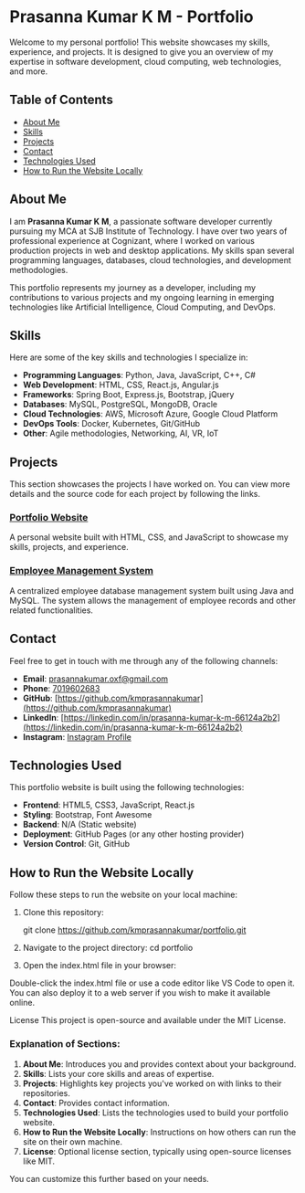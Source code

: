# Prasanna Kumar K M - Portfolio

Welcome to my personal portfolio! This website showcases my skills, experience, and projects. It is designed to give you an overview of my expertise in software development, cloud computing, web technologies, and more.

## Table of Contents

- [About Me](#about-me)
- [Skills](#skills)
- [Projects](#projects)
- [Contact](#contact)
- [Technologies Used](#technologies-used)
- [How to Run the Website Locally](#how-to-run-the-website-locally)

## About Me

I am **Prasanna Kumar K M**, a passionate software developer currently pursuing my MCA at SJB Institute of Technology. I have over two years of professional experience at Cognizant, where I worked on various production projects in web and desktop applications. My skills span several programming languages, databases, cloud technologies, and development methodologies. 

This portfolio represents my journey as a developer, including my contributions to various projects and my ongoing learning in emerging technologies like Artificial Intelligence, Cloud Computing, and DevOps.

## Skills

Here are some of the key skills and technologies I specialize in:

- **Programming Languages**: Python, Java, JavaScript, C++, C#
- **Web Development**: HTML, CSS, React.js, Angular.js
- **Frameworks**: Spring Boot, Express.js, Bootstrap, jQuery
- **Databases**: MySQL, PostgreSQL, MongoDB, Oracle
- **Cloud Technologies**: AWS, Microsoft Azure, Google Cloud Platform
- **DevOps Tools**: Docker, Kubernetes, Git/GitHub
- **Other**: Agile methodologies, Networking, AI, VR, IoT

## Projects

This section showcases the projects I have worked on. You can view more details and the source code for each project by following the links.

### [Portfolio Website](https://github.com/kmprasannakumar/portfolio)
A personal website built with HTML, CSS, and JavaScript to showcase my skills, projects, and experience.

### [Employee Management System](https://github.com/kmprasannakumar/Employee-Management-System)
A centralized employee database management system built using Java and MySQL. The system allows the management of employee records and other related functionalities.

## Contact

Feel free to get in touch with me through any of the following channels:

- **Email**: [prasannakumar.oxf@gmail.com](mailto:prasannakumar.oxf@gmail.com)
- **Phone**: [7019602683](tel:+917019602683)
- **GitHub**: [https://github.com/kmprasannakumar](https://github.com/kmprasannakumar)
- **LinkedIn**: [https://linkedin.com/in/prasanna-kumar-k-m-66124a2b2](https://linkedin.com/in/prasanna-kumar-k-m-66124a2b2)
- **Instagram**: [Instagram Profile](https://www.instagram.com/prasannakumar_reddy.k.m/profilecard/?igsh=bG9hbTIxcnY0bGRi)

## Technologies Used

This portfolio website is built using the following technologies:

- **Frontend**: HTML5, CSS3, JavaScript, React.js
- **Styling**: Bootstrap, Font Awesome
- **Backend**: N/A (Static website)
- **Deployment**: GitHub Pages (or any other hosting provider)
- **Version Control**: Git, GitHub

## How to Run the Website Locally

Follow these steps to run the website on your local machine:

1. Clone this repository:
   
   git clone https://github.com/kmprasannakumar/portfolio.git
2. Navigate to the project directory:
   cd portfolio

3. Open the index.html file in your browser:

 Double-click the index.html file or use a code editor like VS Code to open it.
 You can also deploy it to a web server if you wish to make it available online.

 License
 This project is open-source and available under the MIT License.
 
### Explanation of Sections:

1. **About Me**: Introduces you and provides context about your background.
2. **Skills**: Lists your core skills and areas of expertise.
3. **Projects**: Highlights key projects you've worked on with links to their repositories.
4. **Contact**: Provides contact information.
5. **Technologies Used**: Lists the technologies used to build your portfolio website.
6. **How to Run the Website Locally**: Instructions on how others can run the site on their own machine.
7. **License**: Optional license section, typically using open-source licenses like MIT.

You can customize this further based on your needs.


